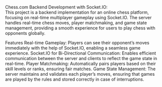 Chess.com Backend Development with Socket.IO:                        
This project is a backend implementation for an online chess platform, focusing on real-time multiplayer gameplay using Socket.IO. The server handles real-time chess moves, player matchmaking, and game state management, providing a smooth experience for users to play chess with opponents globally.

Features
Real-time Gameplay: Players can see their opponent’s moves immediately with the help of Socket.IO, enabling a seamless game experience.
Socket.IO for Bi-Directional Communication: Enables efficient communication between the server and clients to reflect the game state in real-time.
Player Matchmaking: Automatically pairs players based on their skill levels or ranks, ensuring fair matches.
Game State Management: The server maintains and validates each player’s moves, ensuring that games are played by the rules and stored correctly in case of interruptions.
